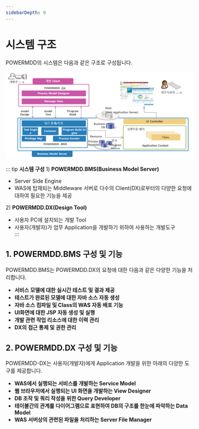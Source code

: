 ```yaml
---
sidebarDepth: 0
---
```

# 시스템 구조

POWERMDD의 시스템은 다음과 같은 구조로 구성됩니다.

![SystemStructure](../.vuepress/public/SystemStructure.png)

::: tip <Badge type="tip" text="Remark" vertical="middle" /> <b> 시스템 구성 </b>
1\) <b>POWERMDD.BMS(Business Model Server) </b> <br/>
  - Server Side Engine <br/>
  - WAS에 탑재되는 Middleware 서버로 다수의 Client(DX)로부터의 다양한 요청에 대하여 필요한 기능을 제공 <br/>

2\) <b>POWERMDD.DX(Design Tool) </b> <br/>
  - 사용자 PC에 설치되는 개발 Tool <br/>
  - 사용자(개발자)가 업무 Application을 개발하기 위하여 사용하는 개발도구  <br/>
:::

## 1. POWERMDD.BMS 구성 및 기능

POWERMDD.BMS는 POWERMDD.DX의 요청에 대한 다음과 같은 다양한 기능을 처리합니다.

- <b>서비스 모델에 대한 실시간 테스트 및 결과 제공</b>
- <b>테스트가 완료된 모델에 대한 자바 소스 자동 생성</b>
- <b>자바 소스 컴파일 및 Class의 WAS 자동 배포 기능</b>
- <b>UI화면에 대한 JSP 자동 생성 및 실행</b>
- <b>개발 관련 작업 리소스에 대한 이력 관리</b>
- <b>DX의 접근 통제 및 권한 관리</b>

## 2. POWERMDD.DX 구성 및 기능

POWERMDD-DX는 사용자(개발자)에게 Application 개발을 위한 아래의 다양한 도구를 제공합니다.

- <b> WAS에서 실행되는 서비스를 개발하는 Service Model </b>
- <b> 웹 브라우저에서 실행되는 UI 화면을 개발하는 View Designer </b>
- <b> DB 조작 및 쿼리 작성을 위한 Query Developer </b>
- <b> 테이블간의 관계를 다이어그램으로 표현하여 DB의 구조를 한눈에 파악하는 Data Model </b>
- <b> WAS 서버상의 관련된 파일을 처리하는 Server File Manager </b>


<style type='text/css'>
  [class*="boxBorder"] { border: 1px solid #bbb; }
  [class="font20"] { font-size: 20px }
  [class*="font18"] { font-size: 18px }
  [class="boxB"] { background: #6a8bad3b;padding:10px;border-radius: 4px; }
  [class="spanBtn"] { border: 1px solid #bbb; border-radius: 4px;padding: 3px;background:white; color:dimgrey; }
  [class="spanBtnG"] { border: 1px solid #bbb; border-radius: 4px;padding: 3px;color:forestgreen; background:white;  }
  [class="spanEx"] { color: #00a4ff; }
  [class="fontB"] { color: rgb(106, 139, 173); font-size:18px }
</style>